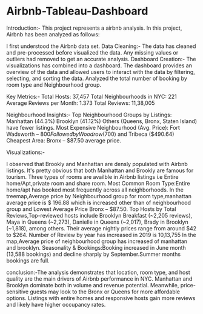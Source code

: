 # Airbnb-Tableau-Dashboard


Introduction:- This project represents a airbnb analysis.
In this project, Airbnb has been analyzed as follows:

I first understood the Airbnb data set.
Data Cleaning:-
The data has cleaned and pre-processed before visualized the data. Any missing values or outliers had removed to get an accurate analysis.
Dashboard Creation:-
The visualizations has combined into a dashboard. The dashboard provides an overview of the data and allowed users to interact with the data by filtering, selecting, and sorting the data.
Analyzed the total number of booking by room type and Neighbourhood group.

Key Metrics:-
Total Hosts: 37,457
Total Neighbourhoods in NYC: 221
Average Reviews per Month: 1.373
Total Reviews: 11,38,005

Neighbourhood Insights:-
Top Neighbourhood Groups by Listings:
Manhattan (44.3%)
Brooklyn (41.12%)
Others (Queens, Bronx, Staten Island) have fewer listings.
Most Expensive Neighbourhood (Avg. Price):
Fort Wadsworth – $800
Followed by Woodrow ($700) and Tribeca ($490.64)
Cheapest Area:
Bronx – $87.50 average price.

Visualizations:-

I observed that Brookly and Manhattan are densly populated with Airbnb listings. 
It's pretty obvious that both Manhattan and Brookly are famous for tourism.
Three types of rooms are availble in Airbnb listings i.e Entire home/Apt,private room and share room.
Most Common Room Type:Entire home/apt has booked most frequently across all neighborhoods.
In the treemap,Average price by Neighbourhood group for room type,manhattan average price is $ 196.88 which is increased other than of neighbourhood group and Lowest Average Price Bronx – $87.50.
Top Hosts by Total Reviews,Top-reviewed hosts include Brooklyn Breakfast (~2,205 reviews), Maya in Queens (~2,273), Danielle in Queens (~2,017), Brady in Brooklyn (~1,818), among others.
Their average nightly prices range from around $42 to $264.
Number of Review by year has increased in 2019 is 10,13,755
In the map,Average price of neighbourhood group has increased of manhattan and brooklyn.
Seasonality & Bookings:Booking increased in June month (13,588 bookings) and decline sharply by September.Summer months bookings are full.


conclusion:-The analysis demonstrates that location, room type, and host quality are the main drivers of Airbnb performance in NYC. Manhattan and Brooklyn dominate both in volume and revenue potential. Meanwhile, price-sensitive guests may look to the Bronx or Queens for more affordable options. Listings with entire homes and responsive hosts gain more reviews and likely have higher occupancy rates.










